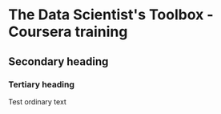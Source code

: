 # The Data Scientist's Toolbox - Coursera training

## Secondary heading

### Tertiary heading


Test ordinary text
